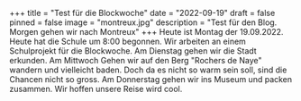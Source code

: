 +++
title = "Test für die Blockwoche"
date = "2022-09-19"
draft = false
pinned = false
image = "montreux.jpg"
description = "Test für den Blog. Morgen gehen wir nach Montreux"
+++
Heute ist Montag der 19.09.2022. Heute hat die Schule um 8:00 begonnen. Wir arbeiten an einem Schulprojekt für die Blockwoche. Am Dienstag gehen wir die Stadt erkunden. Am Mittwoch Gehen wir auf den Berg "Rochers de Naye" wandern und vielleicht baden. Doch da es nicht so warm sein soll, sind die Chancen nicht so gross. Am Donnerstag gehen wir ins Museum und packen zusammen. Wir hoffen unsere Reise wird cool.